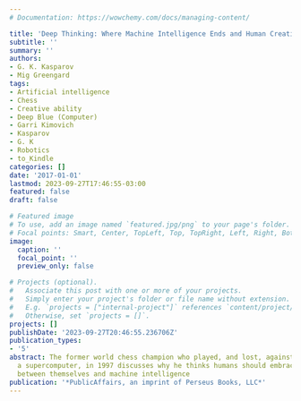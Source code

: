 ```yaml
---
# Documentation: https://wowchemy.com/docs/managing-content/

title: 'Deep Thinking: Where Machine Intelligence Ends and Human Creativity Begins'
subtitle: ''
summary: ''
authors:
- G. K. Kasparov
- Mig Greengard
tags:
- Artificial intelligence
- Chess
- Creative ability
- Deep Blue (Computer)
- Garri Kimovich
- Kasparov
- G. K
- Robotics
- to_Kindle
categories: []
date: '2017-01-01'
lastmod: 2023-09-27T17:46:55-03:00
featured: false
draft: false

# Featured image
# To use, add an image named `featured.jpg/png` to your page's folder.
# Focal points: Smart, Center, TopLeft, Top, TopRight, Left, Right, BottomLeft, Bottom, BottomRight.
image:
  caption: ''
  focal_point: ''
  preview_only: false

# Projects (optional).
#   Associate this post with one or more of your projects.
#   Simply enter your project's folder or file name without extension.
#   E.g. `projects = ["internal-project"]` references `content/project/deep-learning/index.md`.
#   Otherwise, set `projects = []`.
projects: []
publishDate: '2023-09-27T20:46:55.236706Z'
publication_types:
- '5'
abstract: The former world chess champion who played, and lost, against Deep Blue,
  a supercomputer, in 1997 discusses why he thinks humans should embrace the competition
  between themselves and machine intelligence
publication: '*PublicAffairs, an imprint of Perseus Books, LLC*'
---
```

